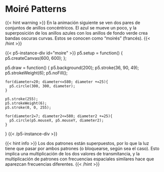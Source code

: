 # Moiré Patterns
{{< hint warning >}}
En la animación siguiente se ven dos pares de conjuntos de anillos concéntricos. El azul se mueve un poco, y la superposición de los anillos azules con los anillos de fondo verde crea bandas oscuras curvas. Estos se conocen como “moirés” (francés).
{{< /hint >}}


{{< p5-instance-div id="moire" >}}
  p5.setup = function() {
    p5.createCanvas(600, 600);
  };

  p5.draw = function() {
    p5.background(200);
    p5.stroke(36, 90, 49);
    p5.strokeWeight(6);
    p5.noFill();

    for(diameter=20; diameter<=580; diameter +=25){
      p5.circle(300, 300, diameter);
    }

    p5.stroke(255);
    p5.strokeWeight(6);
    p5.stroke(0, 0, 255);

    for(diameter2=7; diameter2<=580; diameter2 +=25){
      p5.circle(p5.mouseX, p5.mouseY, diameter2);
    }
  }
{{< /p5-instance-div >}}

{{< hint info >}}
Los dos patrones están superpuestos, por lo que la luz tiene que pasar por ambos patrones (o bloquearse, según sea el caso). Esto implica una multiplicación de los dos valores de transmitancia, y la multiplicación de patrones con frecuencias espaciales similares hace que aparezcan frecuencias diferentes. 
{{< /hint >}}